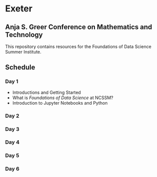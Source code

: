 # Exeter

## Anja S. Greer Conference on Mathematics and Technology
This repository contains resources for the Foundations of Data Science Summer Institute.

## Schedule

### Day 1

 - Introductions and Getting Started
 - What is _Foundations of Data Science_ at NCSSM?
 - Introduction to Jupyter Notebooks and Python

### Day 2

### Day 3

### Day 4

### Day 5 

### Day 6

